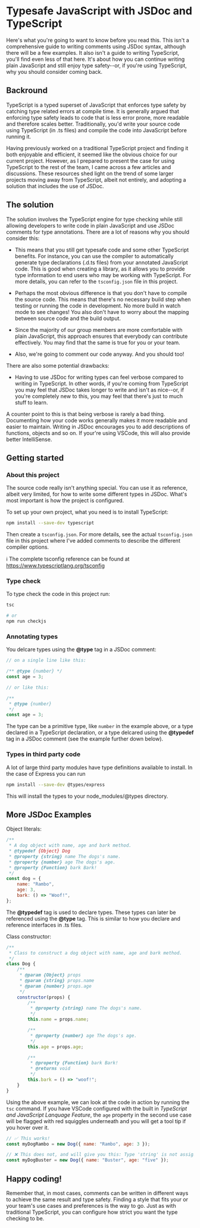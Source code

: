 # Typesafe JavaScript with JSDoc and TypeScript

Here's what you're going to want to know before you read this. This isn't a comprehensive guide to writing comments using JSDoc syntax, although there will be a few examples. It also isn't a guide to writing TypeScript, you'll find even less of that here. It's about how you can continue writing plain JavaScript and still enjoy type safety--or, if you're using TypeScript, why you should consider coming back.

## Backround

TypeScript is a typed superset of JavaScript that enforces type safety by catching type related errors at compile time. It is generally argued that enforcing type safety leads to code that is less error prone, more readable and therefore scales better. Traditionally, you'd write your source code using TypeScript (in .ts files) and compile the code into JavaScript before running it.

Having previously worked on a traditional TypeScript project and finding it both enjoyable and efficient, it seemed like the obvious choice for our current project. However, as I prepared to present the case for using TypeScript to the rest of the team, I came across a few articles and discussions. These resources shed light on the trend of some larger projects moving away from TypeScript, albeit not entirely, and adopting a solution that includes the use of JSDoc.

## The solution

The solution involves the TypeScript engine for type checking while still allowing developers to write code in plain JavaScript and use JSDoc comments for type annotations. There are a lot of reasons why you should consider this:

-   This means that you still get typesafe code and some other TypeScript benefits. For instance, you can use the compiler to automatically generate type declarations (.d.ts files) from your annotated JavaScript code. This is good when creating a library, as it allows you to provide type information to end users who may be working with TypeScript. For more details, you can refer to the `tsconfig.json` file in this project.

-   Perhaps the most obvious difference is that you don't have to compile the source code. This means that there's no necessary build step when testing or running the code in development. No more build in watch mode to see changes! You also don't have to worry about the mapping between source code and the build output.

-   Since the majority of our group members are more comfortable with plain JavaScript, this approach ensures that everybody can contribute effectively. You may find that the same is true for you or your team.

-   Also, we're going to comment our code anyway. And you should too!

There are also some potential drawbacks:

-   Having to use JSDoc for writing types can feel verbose compared to writing in TypeScript. In other words, if you're coming from TypeScript you may feel that JSDoc takes longer to write and isn't as nice--or, if you're completely new to this, you may feel that there's just to much stuff to learn.

A counter point to this is that being verbose is rarely a bad thing. Documenting how your code works generally makes it more readable and easier to maintain. Writing in JSDoc encourages you to add descriptions of functions, objects and so on. If your're using VSCode, this will also provide better IntelliSense.

## Getting started

### About this project

The source code really isn't anything special. You can use it as reference, albeit very limited, for how to write some different types in JSDoc. What's most important is
how the project is configured.

To set up your own project, what you need is to install TypeScript:

```bash
npm install --save-dev typescript
```

Then create a `tsconfig.json`. For more details, see the actual `tsconfig.json` file in this project where I've added comments to describe the different compiler options.

:information_source: The complete tsconfig reference can be found at https://www.typescriptlang.org/tsconfig

### Type check

To type check the code in this project run:

```bash
tsc

# or
npm run checkjs
```

### Annotating types

You delcare types using the **@type** tag in a JSDoc comment:

```js
// on a single line like this:

/** @type {number} */
const age = 3;

// or like this:

/**
 * @type {number}
 */
const age = 3;
```

The type can be a primitive type, like `number` in the example above, or a type declared in a TypeScript declaration, or a type delcared using the **@typedef** tag in a JSDoc comment (see the example further down below).

### Types in third party code

A lot of large third party modules have type definitions available to install. In the case of Express you can run

```bash
npm install --save-dev @types/express
```

This will install the types to your node_modules/@types directory.

## More JSDoc Examples

Object literals:

```js
/**
 * A dog object with name, age and bark method.
 * @typedef {Object} Dog
 * @property {string} name The dogs's name.
 * @property {number} age The dogs's age.
 * @property {Function} bark Bark!
 */
const dog = {
    name: "Rambo",
    age: 3,
    bark: () => "Woof!",
};
```

The **@typedef** tag is used to declare types. These types can later be referenced using the **@type** tag. This is similar to how you declare and reference interfaces in .ts files.

Class constructor:

```js
/**
 * Class to construct a dog object with name, age and bark method.
 */
class Dog {
    /**
     * @param {Object} props
     * @param {string} props.name
     * @param {number} props.age
     */
    constructor(props) {
        /**
         * @property {string} name The dogs's name.
         */
        this.name = props.name;

        /**
         * @property {number} age The dogs's age.
         */
        this.age = props.age;

        /**
         * @property {Function} bark Bark!
         * @returns void
         */
        this.bark = () => "woof!";
    }
}
```

Using the above example, we can look at the code in action by running the `tsc` command. If you have VSCode configured with the built in _TypeScript and JavaScript Lanquage Feature_, the `age` property in the second use case will be flagged with red squiggles underneath and you will get a tool tip if you hover over it.

```js
// ✅ This works!
const myDogRambo = new Dog({ name: "Rambo", age: 3 });

// ❌ This does not, and will give you this: Type 'string' is not assignable to type 'number'
const myDogBuster = new Dog({ name: "Buster", age: "five" });
```

## Happy coding!

Remember that, in most cases, comments can be written in different ways to achieve the same result and type safety. Finding a style that fits your or your team's use cases and preferences is the way to go. Just as with traditional TypeScript, you can configure how strict you want the type checking to be.
